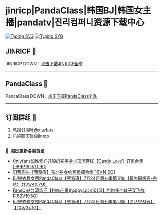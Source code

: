 # jinricp|PandaClass|韩国BJ|韩国女主播|pandatv|진리컴퍼니资源下载中心   
[![Typing SVG](https://readme-typing-svg.herokuapp.com?font=Fira+Code&pause=1000&center=true&vCenter=true&random=true&width=435&lines=所有链接都需要翻墙访问)](https://jinri-cp.neocities.org/free.html)
[![Typing SVG](https://readme-typing-svg.herokuapp.com?font=Fira+Code&pause=1000&center=true&vCenter=true&random=true&width=435&lines=点击进入福利资源下载中心)](https://pandaclass.neocities.org/)
## JINRICP 👋   
JINRICP DOWN：[点击下载JINRICP全季](https://mypikpak.com/s/VODz7HXQoqcX0UrvaXfDtFoPo1)
****
## PandaClass 💯   
PandaClass DOWN：[点击下载PandaClass全季](https://mypikpak.com/s/VOKOTZkoEnkyvCnELVSquM97o1)   
****
## 订阅群组 🔞
1. 电报订阅号[@xjavbus](https://t.me/xjavbus)
2. 电报聊天群[@jinrcp](https://t.me/jinrcp)
**** 
📕 &nbsp;**每日更新各类资源**
<!-- BLOG-POST-LIST:START -->
- [Onlyfans如性爱娃娃般的完美身材顶流网红【Candy Love】订阅合集[989P199V11.9G]](https://fuli.rulel.com/461.html)
- [91曹先生【曹晓雪】东北熟女约炮16部合集[16V14.6G]](https://fuli.rulel.com/460.html)
- [BJ脱衣舞女团PandaClass【熊猫班】7月24日第五季第17集【最终职级赛-完结】【13V/40.7G】](https://fuli.rulel.com/459.html)
- [FansOne台湾炮王【粉味芒果&lpar;happycock1015&rpar;】约炮多个妹子双飞群P[62V19.5G]](https://fuli.rulel.com/458.html)
- [BJ脱衣舞女团PandaClass【熊猫班】7月22日第五季第16集【团队挑战赛】【10V/34.1G】](https://fuli.rulel.com/457.html)
<!-- BLOG-POST-LIST:END -->
